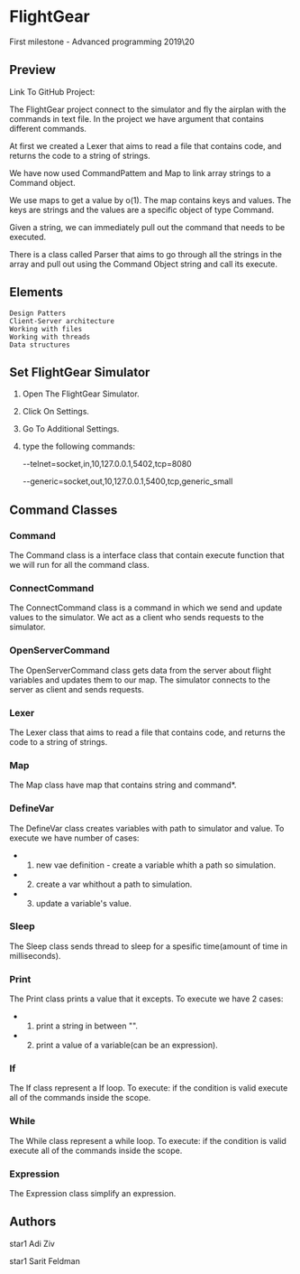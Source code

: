 # FlightGear
First milestone - Advanced programming 2019\20
## Preview
Link To GitHub Project:

The FlightGear project connect to the simulator and fly the airplan with the commands in text file.
In the project we have argument that contains different commands.

At first we created a Lexer that aims to read a file that contains code, and returns the code to a string of strings.

We have now used CommandPattem and Map to link array strings to a Command object.

We use maps to get a value by o(1).
The map contains keys and values.
The keys are strings and the values are a specific object of type Command.

Given a string, we can immediately pull out the command that needs to be executed.

There is a class called Parser that aims to go through all the strings in the array and pull out 
using the Command Object string and call its execute.

## Elements

    Design Patters
    Client-Server architecture
    Working with files
    Working with threads
    Data structures
    
## Set FlightGear Simulator

1. Open The FlightGear Simulator.
2. Click On Settings.
3. Go To Additional Settings.
4. type the following commands:

    --telnet=socket,in,10,127.0.0.1,5402,tcp=8080
    
    --generic=socket,out,10,127.0.0.1,5400,tcp,generic_small

## Command Classes
### Command

The Command class is a interface class that contain execute function that we will run for all the command class.
### ConnectCommand

The ConnectCommand class is a command in which we send and update values to the simulator.
We act as a client who sends requests to the simulator.
### OpenServerCommand

The OpenServerCommand class gets data from the server about flight variables and updates them to our map.
The simulator connects to the server as client and sends requests.
### Lexer

The Lexer class that aims to read a file that contains code, and returns the code to a string of strings.
### Map

The Map class have map that contains string and command*.
### DefineVar

The DefineVar class creates variables with path to simulator and value.
To execute we have number of cases:
 * 1. new vae definition - create a variable whith a path so simulation.
 * 2. create a var whithout a path to simulation.
 * 3. update a variable's value.
### Sleep

The Sleep class sends thread to sleep for a spesific time(amount of time in milliseconds).
### Print

The Print class prints a value that it excepts.
To execute we have 2 cases:
 * 1. print a string in between "".
 * 2. print a value of a variable(can be an expression).
### If

The If class represent a If loop.
To execute: if the condition is valid execute all of the commands inside the scope.
### While

The While class represent a while loop.
To execute: if the condition is valid execute all of the commands inside the scope.
### Expression

The Expression class simplify an expression.

## Authors

star1 Adi Ziv

star1 Sarit Feldman



